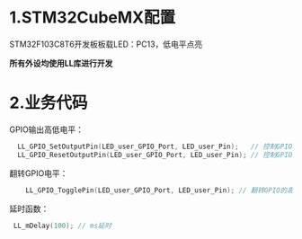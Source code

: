 # 1.STM32CubeMX配置

STM32F103C8T6开发板板载LED：PC13，低电平点亮

**所有外设均使用LL库进行开发**

# 2.业务代码

GPIO输出高低电平：

```c
  LL_GPIO_SetOutputPin(LED_user_GPIO_Port, LED_user_Pin);   // 控制GPIO输出高电平
  LL_GPIO_ResetOutputPin(LED_user_GPIO_Port, LED_user_Pin); // 控制GPIO输出低电平
```

翻转GPIO电平：

```c
    LL_GPIO_TogglePin(LED_user_GPIO_Port, LED_user_Pin); // 翻转GPIO的高低电平
```

延时函数：

```c
 LL_mDelay(100); // ms延时
```

